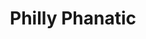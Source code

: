 ---
pid: ch476
title: Philly Phanatic
location_transcription: Seger Park - 11th & Rodman
coordinates: "[-75.159535679256, 39.94361742892]"
zipcode: '19147'
gen_neighborhood: South Philadelphia
neighborhood: Queen Village,Bella Vista,Pennsport,Italian Market
outside_phl: 
age: '26'
age_range: 20-29
instagram: 
image_file_name: ch_476.jpg
proposal_transcription: 
topic: Sports
topic_summary: 0, 0
type: Sculpture Statue
keywords_other: Phanatic
credit: John Dougherty
image_labels: a statue of the Phanatic
twitter: 
facebook: 
permalink: "/monuments/ch476/"
layout: item-page
---